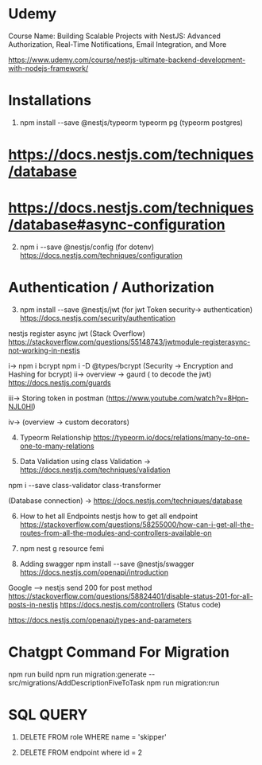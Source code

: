 # Udemy

Course Name: Building Scalable Projects with NestJS: Advanced Authorization, Real-Time Notifications, Email Integration, and More

https://www.udemy.com/course/nestjs-ultimate-backend-development-with-nodejs-framework/

# Installations

1. npm install --save @nestjs/typeorm typeorm pg (typeorm postgres)

# https://docs.nestjs.com/techniques/database

# https://docs.nestjs.com/techniques/database#async-configuration

2. npm i --save @nestjs/config (for dotenv)
   https://docs.nestjs.com/techniques/configuration

# Authentication / Authorization

3. npm install --save @nestjs/jwt (for jwt Token security-> authentication)
   https://docs.nestjs.com/security/authentication

nestjs register async jwt (Stack Overflow)
https://stackoverflow.com/questions/55148743/jwtmodule-registerasync-not-working-in-nestjs

i-> npm i bcrypt npm i -D @types/bcrypt (Security -> Encryption and Hashing for bcrypt)
ii-> overview -> gaurd ( to decode the jwt)
https://docs.nestjs.com/guards

iii-> Storing token in postman (https://www.youtube.com/watch?v=8Hpn-NJL0HI)

iv-> (overview -> custom decorators)

4. Typeorm Relationship
   https://typeorm.io/docs/relations/many-to-one-one-to-many-relations

5. Data Validation using class Validation
   -> https://docs.nestjs.com/techniques/validation

npm i --save class-validator class-transformer

(Database connection) -> https://docs.nestjs.com/techniques/database

6. How to het all Endpoints
   nestjs how to get all endpoint
   https://stackoverflow.com/questions/58255000/how-can-i-get-all-the-routes-from-all-the-modules-and-controllers-available-on

7. npm nest g resource femi




8. Adding swagger
npm install --save @nestjs/swagger
https://docs.nestjs.com/openapi/introduction

Google --> nestjs send 200 for post method
https://stackoverflow.com/questions/58824401/disable-status-201-for-all-posts-in-nestjs
https://docs.nestjs.com/controllers (Status code)



https://docs.nestjs.com/openapi/types-and-parameters













# Chatgpt Command For Migration

npm run build
npm run migration:generate -- src/migrations/AddDescriptionFiveToTask
npm run migration:run

# SQL QUERY

1.  DELETE FROM role
    WHERE name = 'skipper'

2.  DELETE FROM endpoint
    where id = 2
